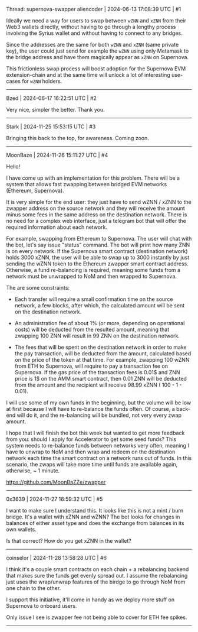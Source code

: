 Thread: supernova-swapper
aliencoder | 2024-06-13 17:08:39 UTC | #1

Ideally we need a way for users to swap between `wZNN` and `xZNN` from their Web3 wallets directly, without having to go through a lengthy process involving the Syrius wallet and without having to connect to any bridges.

Since the addresses are the same for both `wZNN` and `xZNN` (same private key), the user could just send for example the `wZNN` using only Metamask to the bridge address and have them magically appear as `xZNN` on Supernova.

This frictionless swap process will boost adoption for the Supernova EVM extension-chain and at the same time will unlock a lot of interesting use-cases for `wZNN` holders.

-------------------------

Bzed | 2024-06-17 16:22:51 UTC | #2

Very nice, simpler the better. Thank you.

-------------------------

Stark | 2024-11-25 15:53:15 UTC | #3

Bringing this back to the top, for awareness. Coming zoon.

-------------------------

MoonBaze | 2024-11-26 15:11:27 UTC | #4

Hello!

I have come up with an implementation for this problem. There will be a system that allows fast zwapping between bridged EVM networks (Ethereum, Supernova).

It is very simple for the end user: they just have to send wZNN / xZNN to the zwapper address on the source network and they will receive the amount minus some fees in the same address on the destination network. There is no need for a complex web interface, just a telegram bot that will offer the required information about each network.

For example, swapping from Ethereum to Supernova. The user will chat with the bot, let's say issue "status" command. The bot will print how many ZNN is on every network. If the Supernova smart contract (destination network) holds 3000 xZNN, the user will be able to swap up to 3000 instantly by just sending the wZNN token to the Ethereum zwapper smart contract address. Otherwise, a fund re-balancing is required, meaning some funds from a network must be unwrapped to NoM and then wrapped to Supernova. 

The are some constraints:

* Each transfer will require a small confirmation time on the source network, a few blocks, after which, the calculated amount will be sent on the destination network.

* An administration fee of about 1% (or more, depending on operational costs) will be deducted from the resulted amount, meaning that zwapping 100 ZNN will result in 99 ZNN on the destination network.

* The fees that will be spent on the destination network in order to make the pay transaction, will be deducted from the amount, calculated based on the price of the token at that time. 
For example, zwapping 100 wZNN from ETH to Supernova, will require to pay a transaction fee on Supernova. If the gas price of the transaction fees is 0.01$ and ZNN price is 1$ on the AMM smart contract, then 0.01 ZNN will be deducted from the amount and the recipient will receive 98.99 xZNN ( 100 - 1 - 0.01).

I will use some of my own funds in the beginning,  but the volume will be low at first because I will have to re-balance the funds often. Of course, a back-end will do it, and the re-balancing will be bundled, not very every zwap amount.

I hope that I will finish the bot this week but wanted to get more feedback from you: should I apply for Accelerator to get some seed funds? This system needs to re-balance funds between networks very often, meaning I have to unwrap to NoM and then wrap and redeem on the destination network each time the smart contract on a network runs out of funds. In this scenario, the zwaps will take more time until funds are available again, otherwise, ~ 1 minute.

https://github.com/MoonBaZZe/zwapper

-------------------------

0x3639 | 2024-11-27 16:59:32 UTC | #5

I want to make sure I understand this.  It looks like this is not a mint / burn bridge.  It's a wallet with xZNN and wZNN?  The bot looks for changes in balances of either asset type and does the exchange from balances in its own wallets.  

Is that correct?  How do you get xZNN in the wallet?

-------------------------

coinselor | 2024-11-28 13:58:28 UTC | #6

I think it's a couple smart contracts on each chain + a rebalancing backend that makes sure the funds get evenly spread out. I assume the rebalancing just uses the wrap/unwrap features of the birdge to go through NoM from one chain to the other.

I support this initiative, it'll come in handy as we deploy more stuff on Supernova to onboard users. 

Only issue I see is zwapper fee not being able to cover for ETH fee spikes.

-------------------------

